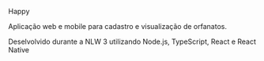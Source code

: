 Happy 

Aplicação web e mobile para cadastro e visualização de orfanatos.

Deselvolvido durante a NLW 3 utilizando Node.js, TypeScript, React e React Native


